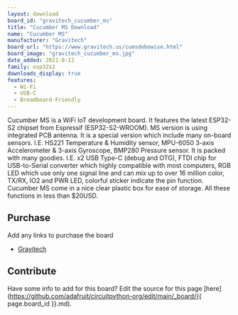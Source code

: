 ```yaml
---
layout: download
board_id: "gravitech_cucumber_ms"
title: "Cucumber MS Download"
name: "Cucumber MS"
manufacturer: "Gravitech"
board_url: "https://www.gravitech.us/cumsdebowise.html"
board_image: "gravitech_cucumber_ms.jpg"
date_added: 2021-8-13
family: esp32s2
downloads_display: true
features:
  - Wi-Fi
  - USB-C
  - Breadboard-Friendly
---
```


Cucumber MS is a WiFi IoT development board. It features the latest ESP32-S2 chipset from Espressif (ESP32-S2-WROOM). MS version is using integrated PCB antenna. It is a special version which include many on-board sensors. I.E. HS221 Temperature & Humidity sensor, MPU-6050 3-axis Accelerometer & 3-axis Gyroscope, BMP280 Pressure sensor. It is packed with many goodies. I.E. x2 USB Type-C (debug and OTG), FTDI chip for USB-to-Serial converter which highly compatible with most computers, RGB LED which use only one signal line and can mix up to over 16 million color, TX/RX, IO2 and PWR LED, colorful sticker indicate the pin function. Cucumber MS come in a nice clear plastic box for ease of storage. All these functions in less than $20USD.

## Purchase
Add any links to purchase the board
* [Gravitech](https://www.gravitech.us/cumsdebowise.html)

## Contribute

Have some info to add for this board? Edit the source for this page [here](https://github.com/adafruit/circuitpython-org/edit/main/_board/{{ page.board_id }}.md).
